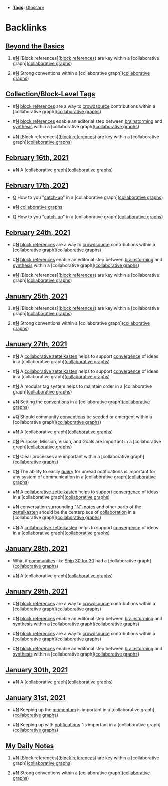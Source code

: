 - **[Tags](<Tags.md>):** [Glossary](<Glossary.md>)

# Backlinks
## [Beyond the Basics](<Beyond the Basics.md>)
1. #[N](<N.md>) [Block references]([block references](<block references.md>)) are key within a [collaborative graph]([collaborative graphs](<collaborative graphs.md>))

2. #[N](<N.md>) Strong conventions within a [collaborative graph]([collaborative graphs](<collaborative graphs.md>))

## [Collection/Block-Level Tags](<Collection/Block-Level Tags.md>)
- #[N](<N.md>) [block references](<block references.md>) are a way to [crowdsource]([crowdsourcing](<crowdsourcing.md>)) contributions within a [collaborative graph]([collaborative graphs](<collaborative graphs.md>))

- #[N](<N.md>) [block references](<block references.md>) enable an editorial step between [brainstorming](<brainstorming.md>) and [synthesis](<synthesis.md>) within a [collaborative graph]([collaborative graphs](<collaborative graphs.md>))

- #[N](<N.md>) [Block references]([block references](<block references.md>)) are key within a [collaborative graph]([collaborative graphs](<collaborative graphs.md>))

## [February 16th, 2021](<February 16th, 2021.md>)
- #[N](<N.md>) A [collaborative graph]([collaborative graphs](<collaborative graphs.md>))

## [February 17th, 2021](<February 17th, 2021.md>)
- [Q](<Q.md>) How to you "[catch-up](<catch-up.md>)" in a [collaborative graph]([collaborative graphs](<collaborative graphs.md>))

- #[N](<N.md>) [collaborative graphs](<collaborative graphs.md>)

- [Q](<Q.md>) How to you "[catch-up](<catch-up.md>)" in a [collaborative graph]([collaborative graphs](<collaborative graphs.md>))

## [February 24th, 2021](<February 24th, 2021.md>)
- #[N](<N.md>) [block references](<block references.md>) are a way to [crowdsource]([crowdsourcing](<crowdsourcing.md>)) contributions within a [collaborative graph]([collaborative graphs](<collaborative graphs.md>))

- #[N](<N.md>) [block references](<block references.md>) enable an editorial step between [brainstorming](<brainstorming.md>) and [synthesis](<synthesis.md>) within a [collaborative graph]([collaborative graphs](<collaborative graphs.md>))

- #[N](<N.md>) [Block references]([block references](<block references.md>)) are key within a [collaborative graph]([collaborative graphs](<collaborative graphs.md>))

## [January 25th, 2021](<January 25th, 2021.md>)
1. #[N](<N.md>) [Block references]([block references](<block references.md>)) are key within a [collaborative graph]([collaborative graphs](<collaborative graphs.md>))

2. #[N](<N.md>) Strong conventions within a [collaborative graph]([collaborative graphs](<collaborative graphs.md>))

## [January 27th, 2021](<January 27th, 2021.md>)
- #[N](<N.md>) A [collaborative zettelkasten](<collaborative zettelkasten.md>) helps to support [convergence](<convergence.md>) of ideas in a [collaborative graph]([collaborative graphs](<collaborative graphs.md>))

- #[N](<N.md>) A [collaborative zettelkasten](<collaborative zettelkasten.md>) helps to support [convergence](<convergence.md>) of ideas in a [collaborative graph]([collaborative graphs](<collaborative graphs.md>))

- #[N](<N.md>) A modular tag system helps to maintain order in a [collaborative graph]([collaborative graphs](<collaborative graphs.md>))

- #[N](<N.md>) Setting the [conventions](<conventions.md>) in a [collaborative graph]([collaborative graphs](<collaborative graphs.md>))

- #[Q](<Q.md>) Should community [conventions](<conventions.md>) be seeded or emergent within a [collaborative graph]([collaborative graphs](<collaborative graphs.md>))

- #[N](<N.md>) A [collaborative graph]([collaborative graphs](<collaborative graphs.md>))

- #[N](<N.md>) Purpose, Mission, Vision, and Goals are important in a [collaborative graph]([collaborative graphs](<collaborative graphs.md>))

- #[N](<N.md>) Clear processes are important within a [collaborative graph]([collaborative graphs](<collaborative graphs.md>))

- #[N](<N.md>) The ability to easily [query](<query.md>) for unread notifications is important for any system of communication in a [collaborative graph]([collaborative graphs](<collaborative graphs.md>))

- #[N](<N.md>) A [collaborative zettelkasten](<collaborative zettelkasten.md>) helps to support [convergence](<convergence.md>) of ideas in a [collaborative graph]([collaborative graphs](<collaborative graphs.md>))

- #[N](<N.md>) conversation surrounding ["N"-notes](<"N"-notes.md>) and other parts of the [zettelkasten](<zettelkasten.md>) should be the centerpiece of [collaboration](<collaboration.md>) in a [collaborative graph]([collaborative graphs](<collaborative graphs.md>))

- #[N](<N.md>) A [collaborative zettelkasten](<collaborative zettelkasten.md>) helps to support [convergence](<convergence.md>) of ideas in a [collaborative graph]([collaborative graphs](<collaborative graphs.md>))

## [January 28th, 2021](<January 28th, 2021.md>)
- What if [communities](<communities.md>) like [Ship 30 for 30](<Ship 30 for 30.md>) had a [collaborative graph]([collaborative graphs](<collaborative graphs.md>))

- #[N](<N.md>) A [collaborative graph]([collaborative graphs](<collaborative graphs.md>))

## [January 29th, 2021](<January 29th, 2021.md>)
- #[N](<N.md>) [block references](<block references.md>) are a way to [crowdsource]([crowdsourcing](<crowdsourcing.md>)) contributions within a [collaborative graph]([collaborative graphs](<collaborative graphs.md>))

- #[N](<N.md>) [block references](<block references.md>) enable an editorial step between [brainstorming](<brainstorming.md>) and [synthesis](<synthesis.md>) within a [collaborative graph]([collaborative graphs](<collaborative graphs.md>))

- #[N](<N.md>) [block references](<block references.md>) are a way to [crowdsource]([crowdsourcing](<crowdsourcing.md>)) contributions within a [collaborative graph]([collaborative graphs](<collaborative graphs.md>))

- #[N](<N.md>) [block references](<block references.md>) enable an editorial step between [brainstorming](<brainstorming.md>) and [synthesis](<synthesis.md>) within a [collaborative graph]([collaborative graphs](<collaborative graphs.md>))

## [January 30th, 2021](<January 30th, 2021.md>)
- #[N](<N.md>) A [collaborative graph]([collaborative graphs](<collaborative graphs.md>))

## [January 31st, 2021](<January 31st, 2021.md>)
- #[N](<N.md>) Keeping up the [momentum](<momentum.md>) is important in a [collaborative graph]([collaborative graphs](<collaborative graphs.md>))

- #[N](<N.md>) Keeping up with [notifications](<notifications.md>) "is important in a [collaborative graph]([collaborative graphs](<collaborative graphs.md>))

## [My Daily Notes](<My Daily Notes.md>)
1. #[N](<N.md>) [Block references]([block references](<block references.md>)) are key within a [collaborative graph]([collaborative graphs](<collaborative graphs.md>))

2. #[N](<N.md>) Strong conventions within a [collaborative graph]([collaborative graphs](<collaborative graphs.md>))

